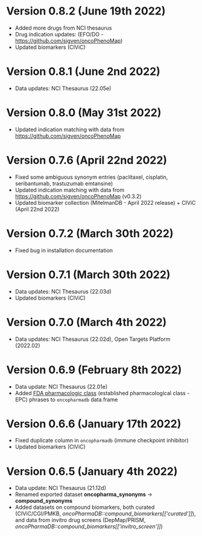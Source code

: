 # Version 0.8.2 (June 19th 2022)

* Added more drugs from NCI thesaurus
* Drug indication updates: (EFO/DO - https://github.com/sigven/oncoPhenoMap)
* Updated biomarkers (CIViC)

# Version 0.8.1 (June 2nd 2022)

* Data updates: NCI Thesaurus (22.05e)

# Version 0.8.0 (May 31st 2022)

* Updated indication matching with data from https://github.com/sigven/oncoPhenoMap


# Version 0.7.6 (April 22nd 2022)

* Fixed some ambiguous synonym entries (paclitaxel, cisplatin, seribantumab, trastuzumab emtansine)
* Updated indication matching with data from https://github.com/sigven/oncoPhenoMap (v0.3.2)
* Updated biomarker collection (MitelmanDB - April 2022 release) + CIViC (April 22nd 2022)

# Version 0.7.2 (March 30th 2022)

* Fixed bug in installation documentation

# Version 0.7.1 (March 30th 2022)

* Data updates: NCI Thesaurus (22.03d)
* Updated biomarkers (CIViC)

# Version 0.7.0 (March 4th 2022)

* Data updates: NCI Thesaurus (22.02d), Open Targets Platform (2022.02)

# Version 0.6.9 (February 8th 2022)

* Data update: NCI Thesaurus (22.01e)
* Added [FDA pharmacologic class](https://www.fda.gov/industry/structured-product-labeling-resources/pharmacologic-class) (established pharmacological class - EPC) phrases to `oncopharmadb` data.frame

# Version 0.6.6 (January 17th 2022)

* Fixed duplicate column in `oncopharmadb` (immune checkpoint inhibitor) 
* Updated biomarkers (CIViC)

# Version 0.6.5 (January 4th 2022)

* Data update: NCI Thesaurus (21.12d)
* Renamed exported dataset __oncopharma_synonyms__ -> __compound_synonyms__
* Added datasets on compound biomarkers, both curated (CIViC/CGI/PMKB, _oncoPharmaDB::compound_biomarkers[['curated']]_), and data from invitro drug screens (DepMap/PRISM, _oncoPharmaDB::compound_biomarkers[['invitro_screen']]_)


